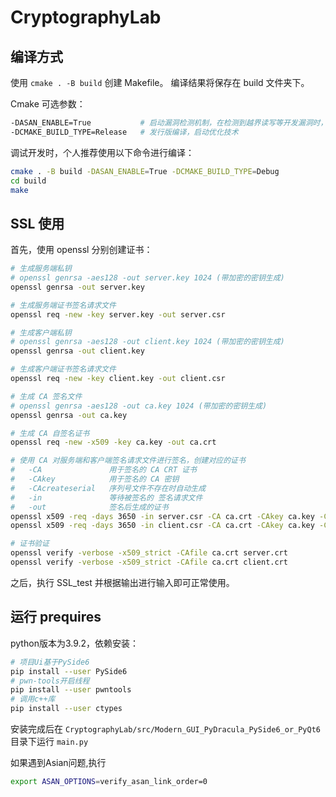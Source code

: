 # CryptographyLab

## 编译方式

使用 `cmake . -B build` 创建 Makefile。
编译结果将保存在 build 文件夹下。

Cmake 可选参数：

```bash
-DASAN_ENABLE=True           # 启动漏洞检测机制，在检测到越界读写等开发漏洞时，立即 abort
-DCMAKE_BUILD_TYPE=Release   # 发行版编译，启动优化技术
```

调试开发时，个人推荐使用以下命令进行编译：

```bash
cmake . -B build -DASAN_ENABLE=True -DCMAKE_BUILD_TYPE=Debug
cd build
make
```

## SSL 使用

首先，使用 openssl 分别创建证书：

```bash
# 生成服务端私钥
# openssl genrsa -aes128 -out server.key 1024 (带加密的密钥生成)
openssl genrsa -out server.key

# 生成服务端证书签名请求文件
openssl req -new -key server.key -out server.csr

# 生成客户端私钥
# openssl genrsa -aes128 -out client.key 1024 (带加密的密钥生成)
openssl genrsa -out client.key

# 生成客户端证书签名请求文件
openssl req -new -key client.key -out client.csr

# 生成 CA 签名文件
# openssl genrsa -aes128 -out ca.key 1024 (带加密的密钥生成)
openssl genrsa -out ca.key

# 生成 CA 自签名证书
openssl req -new -x509 -key ca.key -out ca.crt

# 使用 CA 对服务端和客户端签名请求文件进行签名，创建对应的证书
#   -CA               用于签名的 CA CRT 证书
#   -CAkey            用于签名的 CA 密钥
#   -CAcreateserial   序列号文件不存在时自动生成
#   -in               等待被签名的 签名请求文件
#   -out              签名后生成的证书
openssl x509 -req -days 3650 -in server.csr -CA ca.crt -CAkey ca.key -CAcreateserial -out server.crt
openssl x509 -req -days 3650 -in client.csr -CA ca.crt -CAkey ca.key -CAcreateserial -out client.crt

# 证书验证
openssl verify -verbose -x509_strict -CAfile ca.crt server.crt
openssl verify -verbose -x509_strict -CAfile ca.crt client.crt
```

之后，执行 SSL_test 并根据输出进行输入即可正常使用。

## 运行 prequires

python版本为3.9.2，依赖安装：

````bash
# 项目Ui基于PySide6
pip install --user PySide6
# pwn-tools开启线程
pip install --user pwntools
# 调用c++库
pip install --user ctypes
````

安装完成后在 `CryptographyLab/src/Modern_GUI_PyDracula_PySide6_or_PyQt6` 目录下运行 `main.py`

如果遇到Asian问题,执行

````bash
export ASAN_OPTIONS=verify_asan_link_order=0
````
